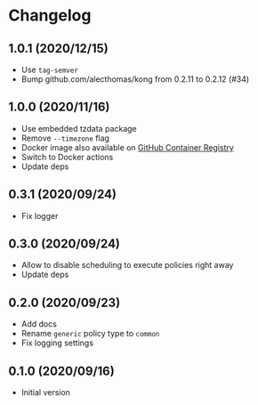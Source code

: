 # Changelog

## 1.0.1 (2020/12/15)

* Use `tag-semver`
* Bump github.com/alecthomas/kong from 0.2.11 to 0.2.12 (#34)

## 1.0.0 (2020/11/16)

* Use embedded tzdata package
* Remove `--timezone` flag
* Docker image also available on [GitHub Container Registry](https://github.com/users/crazy-max/packages/container/package/artifactory-cleanup)
* Switch to Docker actions
* Update deps

## 0.3.1 (2020/09/24)

* Fix logger

## 0.3.0 (2020/09/24)

* Allow to disable scheduling to execute policies right away
* Update deps

## 0.2.0 (2020/09/23)

* Add docs
* Rename `generic` policy type to `common`
* Fix logging settings

## 0.1.0 (2020/09/16)

* Initial version
